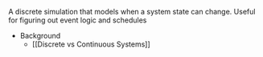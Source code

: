 A discrete simulation that models when a system state can change. Useful for figuring out event logic and schedules

- Background
	- [[Discrete vs Continuous Systems]]